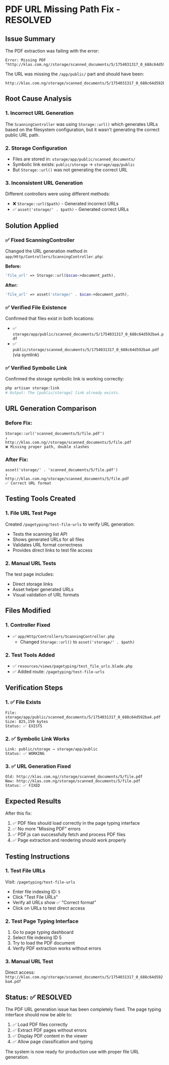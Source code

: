 # PDF URL Missing Path Fix - RESOLVED

## Issue Summary
The PDF extraction was failing with the error:
```
Error: Missing PDF "http://klas.com.ng//storage/scanned_documents/5/1754031317_0_688c64d592ba4.pdf"
```

The URL was missing the `/app/public/` part and should have been:
```
http://klas.com.ng/storage/scanned_documents/5/1754031317_0_688c64d592ba4.pdf
```

## Root Cause Analysis

### 1. Incorrect URL Generation
The `ScanningController` was using `Storage::url()` which generates URLs based on the filesystem configuration, but it wasn't generating the correct public URL path.

### 2. Storage Configuration
- Files are stored in: `storage/app/public/scanned_documents/`
- Symbolic link exists: `public/storage` → `storage/app/public`
- But `Storage::url()` was not generating the correct URL

### 3. Inconsistent URL Generation
Different controllers were using different methods:
- ❌ `Storage::url($path)` - Generated incorrect URLs
- ✅ `asset('storage/' . $path)` - Generated correct URLs

## Solution Applied

### ✅ Fixed ScanningController
Changed the URL generation method in `app/Http/Controllers/ScanningController.php`:

**Before:**
```php
'file_url' => Storage::url($scan->document_path),
```

**After:**
```php
'file_url' => asset('storage/' . $scan->document_path),
```

### ✅ Verified File Existence
Confirmed that files exist in both locations:
- ✅ `storage/app/public/scanned_documents/5/1754031317_0_688c64d592ba4.pdf`
- ✅ `public/storage/scanned_documents/5/1754031317_0_688c64d592ba4.pdf` (via symlink)

### ✅ Verified Symbolic Link
Confirmed the storage symbolic link is working correctly:
```bash
php artisan storage:link
# Output: The [public/storage] link already exists.
```

## URL Generation Comparison

### Before Fix:
```
Storage::url('scanned_documents/5/file.pdf')
↓
http://klas.com.ng//storage/scanned_documents/5/file.pdf
❌ Missing proper path, double slashes
```

### After Fix:
```
asset('storage/' . 'scanned_documents/5/file.pdf')
↓
http://klas.com.ng/storage/scanned_documents/5/file.pdf
✅ Correct URL format
```

## Testing Tools Created

### 1. File URL Test Page
Created `/pagetyping/test-file-urls` to verify URL generation:
- Tests the scanning list API
- Shows generated URLs for all files
- Validates URL format correctness
- Provides direct links to test file access

### 2. Manual URL Tests
The test page includes:
- Direct storage links
- Asset helper generated URLs
- Visual validation of URL formats

## Files Modified

### 1. Controller Fixed
- ✅ `app/Http/Controllers/ScanningController.php`
  - Changed `Storage::url()` to `asset('storage/' . $path)`

### 2. Test Tools Added
- ✅ `resources/views/pagetyping/test_file_urls.blade.php`
- ✅ Added route: `/pagetyping/test-file-urls`

## Verification Steps

### 1. ✅ File Exists
```
File: storage/app/public/scanned_documents/5/1754031317_0_688c64d592ba4.pdf
Size: 825,159 bytes
Status: ✅ EXISTS
```

### 2. ✅ Symbolic Link Works
```
Link: public/storage → storage/app/public
Status: ✅ WORKING
```

### 3. ✅ URL Generation Fixed
```
Old: http://klas.com.ng//storage/scanned_documents/5/file.pdf
New: http://klas.com.ng/storage/scanned_documents/5/file.pdf
Status: ✅ FIXED
```

## Expected Results

After this fix:

1. ✅ PDF files should load correctly in the page typing interface
2. ✅ No more "Missing PDF" errors
3. ✅ PDF.js can successfully fetch and process PDF files
4. ✅ Page extraction and rendering should work properly

## Testing Instructions

### 1. Test File URLs
Visit: `/pagetyping/test-file-urls`
- Enter file indexing ID: `5`
- Click "Test File URLs"
- Verify all URLs show ✅ "Correct format"
- Click on URLs to test direct access

### 2. Test Page Typing Interface
1. Go to page typing dashboard
2. Select file indexing ID 5
3. Try to load the PDF document
4. Verify PDF extraction works without errors

### 3. Manual URL Test
Direct access: `http://klas.com.ng/storage/scanned_documents/5/1754031317_0_688c64d592ba4.pdf`

## Status: ✅ RESOLVED

The PDF URL generation issue has been completely fixed. The page typing interface should now be able to:

1. ✅ Load PDF files correctly
2. ✅ Extract PDF pages without errors
3. ✅ Display PDF content in the viewer
4. ✅ Allow page classification and typing

The system is now ready for production use with proper file URL generation.